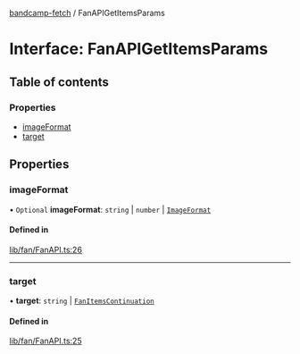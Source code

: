 [bandcamp-fetch](../README.md) / FanAPIGetItemsParams

# Interface: FanAPIGetItemsParams

## Table of contents

### Properties

- [imageFormat](FanAPIGetItemsParams.md#imageformat)
- [target](FanAPIGetItemsParams.md#target)

## Properties

### imageFormat

• `Optional` **imageFormat**: `string` \| `number` \| [`ImageFormat`](ImageFormat.md)

#### Defined in

[lib/fan/FanAPI.ts:26](https://github.com/patrickkfkan/bandcamp-fetch/blob/eace49c/src/lib/fan/FanAPI.ts#L26)

___

### target

• **target**: `string` \| [`FanItemsContinuation`](FanItemsContinuation.md)

#### Defined in

[lib/fan/FanAPI.ts:25](https://github.com/patrickkfkan/bandcamp-fetch/blob/eace49c/src/lib/fan/FanAPI.ts#L25)
